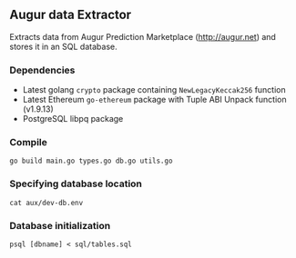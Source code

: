 ## Augur data Extractor

Extracts data from Augur Prediction Marketplace (http://augur.net) and stores it in an SQL database.

### Dependencies

 * Latest golang `crypto` package containing `NewLegacyKeccak256` function
 * Latest Ethereum `go-ethereum` package with Tuple ABI Unpack function (v1.9.13)
 * PostgreSQL libpq package

### Compile

	go build main.go types.go db.go utils.go

### Specifying database location

	cat aux/dev-db.env

### Database initialization

	psql [dbname] < sql/tables.sql
